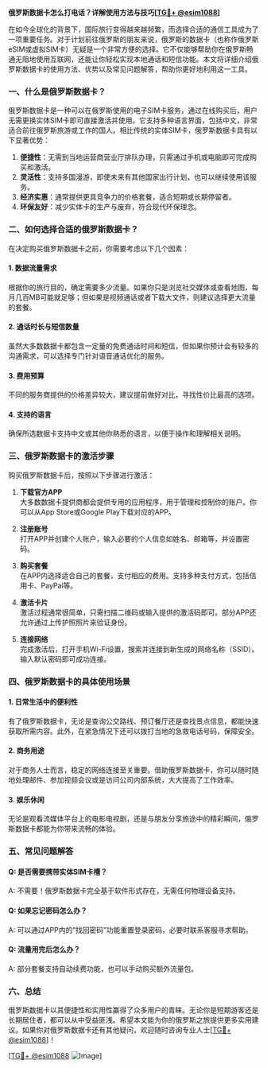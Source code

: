 **俄罗斯数据卡怎么打电话？详解使用方法与技巧[[TG💪+ @esim1088](https://t.me/s/esim1088)]**

在如今全球化的背景下，国际旅行变得越来越频繁，而选择合适的通信工具成为了一项重要任务。对于计划前往俄罗斯的朋友来说，俄罗斯的数据卡（也称作俄罗斯eSIM或虚拟SIM卡）无疑是一个非常方便的选择。它不仅能够帮助你在俄罗斯畅通无阻地使用互联网，还能让你轻松实现本地通话和短信功能。本文将详细介绍俄罗斯数据卡的使用方法、优势以及常见问题解答，帮助你更好地利用这一工具。

### 一、什么是俄罗斯数据卡？

俄罗斯数据卡是一种可以在俄罗斯使用的电子SIM卡服务，通过在线购买后，用户无需更换实体SIM卡即可直接激活并使用。它支持多种语言界面，包括中文，非常适合前往俄罗斯旅游或工作的国人。相比传统的实体SIM卡，俄罗斯数据卡具有以下显著优势：

1. **便捷性**：无需到当地运营商营业厅排队办理，只需通过手机或电脑即可完成购买和激活。
2. **灵活性**：支持多国漫游，即使未来有其他国家出行计划，也可以继续使用该服务。
3. **经济实惠**：通常提供更具竞争力的价格套餐，适合短期或长期停留者。
4. **环保友好**：减少实体卡的生产与废弃，符合现代环保理念。

### 二、如何选择合适的俄罗斯数据卡？

在决定购买俄罗斯数据卡之前，你需要考虑以下几个因素：

#### 1. 数据流量需求
根据你的旅行目的，确定需要多少流量。如果你只是浏览社交媒体或查看地图，每月几百MB可能就足够；但如果是视频通话或者下载大文件，则建议选择更大流量的套餐。

#### 2. 通话时长与短信数量
虽然大多数数据卡都包含一定量的免费通话时间和短信，但如果你预计会有较多的沟通需求，可以选择专门针对语音通话优化的服务。

#### 3. 费用预算
不同的服务商提供的价格差异较大，建议提前做好对比，寻找性价比最高的选项。

#### 4. 支持的语言
确保所选数据卡支持中文或其他你熟悉的语言，以便于操作和理解相关说明。

### 三、俄罗斯数据卡的激活步骤

购买俄罗斯数据卡后，按照以下步骤进行激活：

1. **下载官方APP**  
   大多数数据卡提供商都会提供专用的应用程序，用于管理和控制你的账户。你可以从App Store或Google Play下载对应的APP。

2. **注册账号**  
   打开APP并创建个人账户，输入必要的个人信息如姓名、邮箱等，并设置密码。

3. **购买套餐**  
   在APP内选择适合自己的套餐，支付相应的费用。支持多种支付方式，包括信用卡、PayPal等。

4. **激活卡片**  
   激活过程通常很简单，只需扫描二维码或输入提供的激活码即可。部分APP还允许通过上传护照照片来验证身份。

5. **连接网络**  
   完成激活后，打开手机Wi-Fi设置，搜索并连接到新生成的网络名称（SSID）。输入默认密码即可成功连接。

### 四、俄罗斯数据卡的具体使用场景

#### 1. 日常生活中的便利性
有了俄罗斯数据卡，无论是查询公交路线、预订餐厅还是查找景点信息，都能快速获取所需内容。此外，在紧急情况下还可以拨打当地的急救电话号码，保障安全。

#### 2. 商务用途
对于商务人士而言，稳定的网络连接至关重要。借助俄罗斯数据卡，你可以随时随地处理邮件、参加视频会议或是访问公司内部系统，大大提高了工作效率。

#### 3. 娱乐休闲
无论是观看流媒体平台上的电影电视剧，还是与朋友分享旅途中的精彩瞬间，俄罗斯数据卡都能为你带来流畅的体验。

### 五、常见问题解答

#### Q: 是否需要携带实体SIM卡槽？
A: 不需要！俄罗斯数据卡完全基于软件形式存在，无需任何物理设备支持。

#### Q: 如果忘记密码怎么办？
A: 可以通过APP内的“找回密码”功能重置登录密码，必要时联系客服寻求帮助。

#### Q: 流量用完后怎么办？
A: 部分套餐支持自动续费功能，也可以手动购买额外流量包。

### 六、总结

俄罗斯数据卡以其便捷性和实用性赢得了众多用户的青睐。无论你是短期游客还是长期居住者，都可以从中受益匪浅。希望本文能为你的俄罗斯之旅提供更多实用建议。如果你对俄罗斯数据卡还有其他疑问，欢迎随时咨询专业人士[[TG💪+ @esim1088](https://t.me/s/esim1088)]！

[[TG💪+ @esim1088](https://t.me/s/esim1088) ![Image](https://i.postimg.cc/4NQfJmqS/Snipaste-2025-05-13-00-14-12.png)]